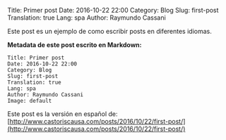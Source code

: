 Title: Primer post
Date: 2016-10-22 22:00
Category: Blog
Slug: first-post
Translation: true
Lang: spa
Author: Raymundo Cassani

Este post es un ejemplo de como escribir posts en diferentes idiomas.

**Metadata de este post escrito en Markdown:**

```
Title: Primer post
Date: 2016-10-22 22:00
Category: Blog
Slug: first-post
Translation: true
Lang: spa
Author: Raymundo Cassani
Image: default
```

Este post es la versión en español de:  
[http://www.castoriscausa.com/posts/2016/10/22/first-post/](http://www.castoriscausa.com/posts/2016/10/22/first-post/)

